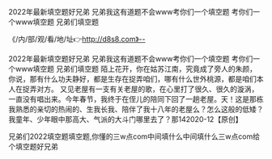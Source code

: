 2022年最新填空题好兄弟
兄弟我这有道题不会www考你们一个填空题
考你们一个www填空题
兄弟们填空题


《/内/部/观/看/地/址👉http://d8s8.com》--

2022年最新填空题好兄弟
兄弟我这有道题不会www考你们一个填空题
考你们一个www填空题
兄弟们填空题
陌上花开，你在姑苏江南，究竟成了旁人的朱颜，你说，那有什么功夫静好，都是生存在捉弄咱们，哪有什么世外桃源，都是咱们本人在捉弄对方。
又见老屋有一支有关老屋的歌，在心里打了很久、很久的漩涡，一直没有唱出来。今年春节，我终于在侄儿的陪同下回了一趟老屋。天！这是那栋我熟悉的亲切的热闹的、生我长我、陪伴了我十八年的老屋么？怎么这般的低矮？我童年、少年眼中那高大、气派的大斗门哪里去了？那142020-12【原创】





兄弟们2022填空题填空题,你懂的三w点com中间填什么中间填什么三w点com给个填空题好兄弟
